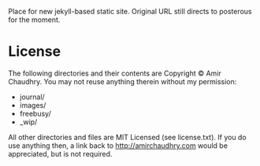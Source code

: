 Place for new jekyll-based static site.  Original URL still directs to posterous for the moment.


# License

The following directories and their contents are Copyright &copy; Amir Chaudhry. You may not reuse anything therein without my permission:

* journal/
* images/
* freebusy/
* _wip/

All other directories and files are MIT Licensed (see license.txt). If you do use anything then, a link back to http://amirchaudhry.com would be appreciated, but is not required.